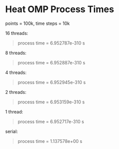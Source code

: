 # Heat OMP Process Times

points = 100k, time steps = 10k

16 threads:
> process time      = 6.952787e-310 s

8 threads:
>  process time      = 6.952887e-310 s

4 threads:
>  process time      = 6.952945e-310 s

2 threads:
>  process time      = 6.953159e-310 s

1 thread:
>  process time      = 6.952717e-310 s

serial:
>  process time      = 1.137578e+00 s